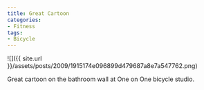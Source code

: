 ```yaml
---
title: Great Cartoon
categories:
- Fitness
tags:
- Bicycle
---
```


![]({{ site.url }}/assets/posts/2009/1915174e096899d479687a8e7a547762.png)
  



Great cartoon on the bathroom wall at One on One bicycle studio.
